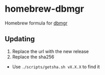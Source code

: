 # homebrew-dbmgr
Homebrew formula for [dbmgr](https://github.com/callahanrts/dbmgr)

## Updating
1. Replace the url with the new release
1. Replace the sha256
  - Use `./scripts/getsha.sh vX.X.X` to find it
